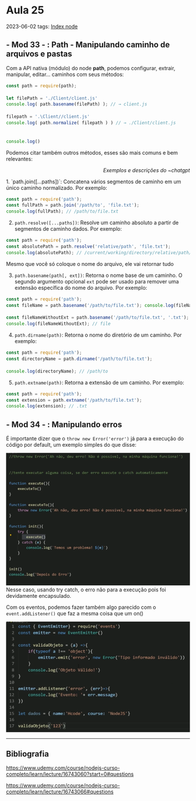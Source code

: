 # Aula 25
2023-06-02
tags: [Index node](../Index%20node.md)

## - Mod 33 - : Path - Manipulando caminho de arquivos e pastas

Com a API nativa (módulo) do node **path**, podemos configurar, extrair, manipular, editar... caminhos com seus métodos:

~~~js
const path = require(path);

let filePath = './Client/client.js'
console.log( path.basename(filePath) ); // → client.js

filepath = '.\Client//client.js'
console.log( path.normalize( filepath ) ) // → ./Client/client.js


console.log()
~~~

Podemos citar também outros métodos, esses são mais comuns e bem relevantes:
<p style="display:flex; justify-content: end" > <i>Exemplos e descrições do ~chatgpt </i></p>
1. `path.join([...paths])`: Concatena vários segmentos de caminho em um único caminho normalizado. Por exemplo:

~~~javascript
const path = require('path'); 
const fullPath = path.join('/path/to', 'file.txt');
console.log(fullPath); // /path/to/file.txt
~~~

2. `path.resolve([...paths])`: Resolve um caminho absoluto a partir de segmentos de caminho dados. Por exemplo:

~~~javascript
const path = require('path');
const absolutePath = path.resolve('relative/path', 'file.txt');
console.log(absolutePath); // /current/working/directory/relative/path/file.txt
~~~

Mesmo que você só coloque o nome do arquivo, ele vai retornar tudo

3. `path.basename(path[, ext])`: Retorna o nome base de um caminho. O segundo argumento opcional `ext` pode ser usado para remover uma extensão específica do nome do arquivo. Por exemplo:

 ~~~javascript
const path = require('path');
const fileName = path.basename('/path/to/file.txt'); console.log(fileName); // file.txt 

const fileNameWithoutExt = path.basename('/path/to/file.txt', '.txt');
console.log(fileNameWithoutExt); // file
~~~

4. `path.dirname(path)`: Retorna o nome do diretório de um caminho. Por exemplo:

~~~javascript
const path = require('path');
const directoryName = path.dirname('/path/to/file.txt');

console.log(directoryName); // /path/to
~~~

5. `path.extname(path)`: Retorna a extensão de um caminho. Por exemplo:

 ~~~javascript
const path = require('path');
const extension = path.extname('/path/to/file.txt');
console.log(extension); // .txt
~~~

## - Mod 34 - : Manipulando erros

É importante dizer que o `throw new Error('error')` já para a execução do código por default, um exemplo simples do que disse: 

![](../img/Pasted%20image%2020230603180252.png)
Nesse caso, usando try catch, o erro não para a execução pois foi devidamente encapsulado.

Com os eventos, podemos fazer também algo parecido com o `event.addListener()` que faz a mesma coisa que um on()

![](../img/Pasted%20image%2020230603180626.png)

-----------------------------------------------
## Bibliografia

https://www.udemy.com/course/nodejs-curso-completo/learn/lecture/16743060?start=0#questions

https://www.udemy.com/course/nodejs-curso-completo/learn/lecture/16743066#questions
